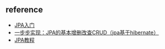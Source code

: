 ## reference

- [JPA入门](https://www.cnblogs.com/qingwen/p/5578862.html)
- [一步步实现：JPA的基本增删改查CRUD（jpa基于hibernate）](https://blog.csdn.net/baidu_37107022/article/details/76572195)
- [JPA教程](https://www.yiibai.com/jpa/)